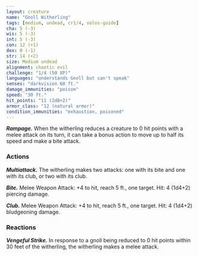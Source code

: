 ```yaml
---
layout: creature
name: "Gnoll Witherling"
tags: [medium, undead, cr1/4, volos-guide]
cha: 5 (-3)
wis: 5 (-3)
int: 5 (-3)
con: 12 (+1)
dex: 8 (-1)
str: 14 (+2)
size: Medium undead
alignment: chaotic evil
challenge: "1/4 (50 XP)"
languages: "understands Gnoll but can't speak"
senses: "darkvision 60 ft."
damage_immunities: "poison"
speed: "30 ft."
hit_points: "11 (2d8+2)"
armor_class: "12 (natural armor)"
condition_immunities: "exhaustion, poisoned"
---
```


***Rampage.*** When the witherling reduces a creature to 0 hit points with a melee attack on its turn, it can take a bonus action to move up to half its speed and make a bite attack.

### Actions

***Multiattack.*** The witherling makes two attacks: one with its bite and one with its club, or two with its club.

***Bite.*** Melee Weapon Attack: +4 to hit, reach 5 ft., one target. Hit: 4 (1d4+2) piercing damage.

***Club.*** Melee Weapon Attack: +4 to hit, reach 5 ft., one target. Hit: 4 (1d4+2) bludgeoning damage.

### Reactions

***Vengeful Strike.*** In response to a gnoll being reduced to 0 hit points within 30 feet of the witherling, the witherling makes a melee attack.